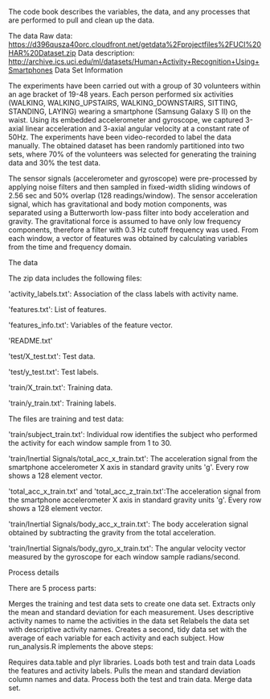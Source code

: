 The code book describes the variables, the data, and any processes that are performed to pull and clean up the data.

The data
Raw data: https://d396qusza40orc.cloudfront.net/getdata%2Fprojectfiles%2FUCI%20HAR%20Dataset.zip
Data description: http://archive.ics.uci.edu/ml/datasets/Human+Activity+Recognition+Using+Smartphones
Data Set Information

The experiments have been carried out with a group of 30 volunteers within an age bracket of 19-48 years. Each person performed six activities (WALKING, WALKING_UPSTAIRS, WALKING_DOWNSTAIRS, SITTING, STANDING, LAYING) wearing a smartphone (Samsung Galaxy S II) on the waist. Using its embedded accelerometer and gyroscope, we captured 3-axial linear acceleration and 3-axial angular velocity at a constant rate of 50Hz. The experiments have been video-recorded to label the data manually. The obtained dataset has been randomly partitioned into two sets, where 70% of the volunteers was selected for generating the training data and 30% the test data.

The sensor signals (accelerometer and gyroscope) were pre-processed by applying noise filters and then sampled in fixed-width sliding windows of 2.56 sec and 50% overlap (128 readings/window). The sensor acceleration signal, which has gravitational and body motion components, was separated using a Butterworth low-pass filter into body acceleration and gravity. The gravitational force is assumed to have only low frequency components, therefore a filter with 0.3 Hz cutoff frequency was used. From each window, a vector of features was obtained by calculating variables from the time and frequency domain.

The data

The zip data includes the following files:

'activity_labels.txt': Association of the class labels with activity name.

'features.txt': List of features.

'features_info.txt': Variables of the feature vector.

'README.txt'

'test/X_test.txt': Test data.

'test/y_test.txt': Test labels.

'train/X_train.txt': Training data.

'train/y_train.txt': Training labels.

The files are training and test data:

'train/subject_train.txt': Individual row identifies the subject who performed the activity for each window sample from 1 to 30.

'train/Inertial Signals/total_acc_x_train.txt': The acceleration signal from the smartphone accelerometer X axis in standard gravity units 'g'. Every row shows a 128 element vector. 

'total_acc_x_train.txt' and 'total_acc_z_train.txt':The acceleration signal from the smartphone accelerometer X axis in standard gravity units 'g'. Every row shows a 128 element vector.

'train/Inertial Signals/body_acc_x_train.txt': The body acceleration signal obtained by subtracting the gravity from the total acceleration.

'train/Inertial Signals/body_gyro_x_train.txt': The angular velocity vector measured by the gyroscope for each window sample radians/second.

Process details

There are 5 process parts:

Merges the training and test data sets to create one data set.
Extracts only the mean and standard deviation for each measurement.
Uses descriptive activity names to name the activities in the data set
Relabels the data set with descriptive activity names.
Creates a second, tidy data set with the average of each variable for each activity and each subject.
How run_analysis.R implements the above steps:

Requires data.table and plyr libraries.
Loads both test and train data
Loads the features and activity labels.
Pulls the mean and standard deviation column names and data.
Process both the test and train data. 
Merge data set.
